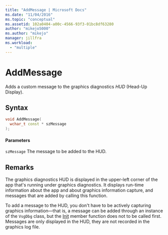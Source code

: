 ```yaml
---
title: "AddMessage | Microsoft Docs"
ms.date: "11/04/2016"
ms.topic: "conceptual"
ms.assetid: 102a0404-a00c-4566-93f3-01bc8df63280
author: "mikejo5000"
ms.author: "mikejo"
manager: jillfra
ms.workload:
  - "multiple"
---
```

# AddMessage
Adds a custom message to the graphics diagnostics *HUD* (Head-Up Display).

## Syntax

```C++
void AddMessage(
  wchar_t const * szMessage
);
```

#### Parameters
 `szMessage`
 The message to be added to the HUD.

## Remarks
 The graphics diagnostics HUD is displayed in the upper-left corner of the app that's running under graphics diagnostics. It displays run-time information about the app and about graphics information capture, and messages that are added by calling this function.

 To add a message to the HUD, you don't have to be actively capturing graphics information—that is, a message can be added through an instance of the `VsgDbg` class, but the [Init](init.md) member function does not to be called first. Messages are only displayed in the HUD, they are not recorded in the graphics log file.